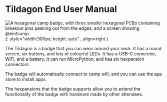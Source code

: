 # Tildagon End User Manual

![A hexagonal camp badge, with three smaller hexagonal PCBs containing breakout
pins peaking out from the edges, and a screen showing
@emfcamp](../images/badge-photos/badge-with-screen.jpg "Tildagon with attached
Hexpansions and screen"){: style="width:300px; height: auto" , align=right }

The Tildagon is a badge that you can wear around your neck. It has a round screen, six buttons, and lots of colourful LEDs. It has a USB-C connector, WiFi, and a battery. It can run MicroPython, and has six hexpansion connectors.

The badge will automatically connect to camp wifi, and you can use the app store to install apps.

The hexpansions that the badge supports allow you to extend the functionality of the badge with hardware made by other attendees.
